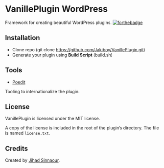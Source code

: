 # VanillePlugin WordPress

Framework for creating beautiful WordPress plugins.
[![forthebadge](https://forthebadge.com/images/badges/built-with-wordpress.svg)](https://forthebadge.com)

## Installation

- Clone repo (git clone https://github.com/Jakiboy/VanillePlugin.git)
- Generate your plugin using **Build Script** (build.sh)

## Tools

* [Poedit](http://www.poedit.net/)

Tooling to internationalize the plugin.

## License

VanillePlugin is licensed under the MIT license.

A copy of the license is included in the root of the plugin’s directory. The file is named `license.txt`.

## Credits

Created by [Jihad Sinnaour](https://info.jihadsinnaour.com/).
